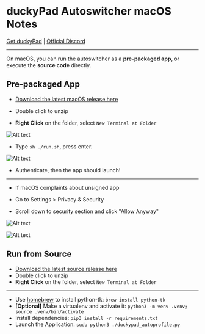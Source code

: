 # duckyPad Autoswitcher macOS Notes

[Get duckyPad](https://duckypad.com) | [Official Discord](https://discord.gg/4sJCBx5)

---------

On macOS, you can run the autoswitcher as a **pre-packaged app**, or execute the **source code** directly.

## Pre-packaged App

* [Download the latest macOS release here](https://github.com/dekuNukem/duckyPad-profile-autoswitcher/releases/latest)

* Double click to unzip

* **Right Click** on the folder, select `New Terminal at Folder`

![Alt text](./resources/term.png)

* Type `sh ./run.sh`, press enter.

![Alt text](./resources/run.png)

* Authenticate, then the app should launch!

---------

* If macOS complaints about unsigned app

* Go to Settings > Privacy & Security

* Scroll down to security section and click "Allow Anyway" 

![Alt text](./resources/unknown.png)

![Alt text](./resources/perf.png)

## Run from Source

* [Download the latest source release here](https://github.com/dekuNukem/duckyPad-profile-autoswitcher/releases/latest)
* Double click to unzip
* **Right Click** on the folder, select `New Terminal at Folder`

----

* Use [homebrew](https://brew.sh) to install python-tk: `brew install python-tk`
* **[Optional]** Make a virtualenv and activate it: `python3 -m venv .venv; source .venv/bin/activate`
* Install dependencies: `pip3 install -r requirements.txt`
* Launch the Application: `sudo python3 ./duckypad_autoprofile.py`
